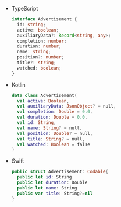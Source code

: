 <div class="useless-tab-container">

- TypeScript

  ```ts
  interface Advertisement {
    id: string;
    active: boolean;
    auxiliaryData?: Record<string, any>;
    completion: number;
    duration: number;
    name: string;
    position?: number;
    title?: string;
    watched: boolean;
  }
  ```

- Kotlin

  ```kotlin
  data class Advertisement(
    val active: Boolean,
    val auxiliaryData: JsonObject? = null,
    val completion: Double = 0.0,
    val duration: Double = 0.0,
    val id: String,
    val name: String? = null,
    val position: Double? = null,
    val title: String? = null,
    val watched: Boolean = false
  )
  ```

- Swift

  ```swift
  public struct Advertisement: Codable{
    public let id: String
    public let duration: Double
    public let name: String
    public var title: String?=nil
  }
  ```

</div>